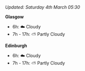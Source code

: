 *Updated: Saturday 4th March 05:30*

**Glasgow**

* 6h: :cloud: Cloudy
* 7h - 17h: :partly_sunny: Partly Cloudy

**Edinburgh**

* 6h: :cloud: Cloudy
* 7h - 17h: :partly_sunny: Partly Cloudy
